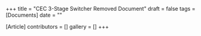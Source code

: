 +++
title = "CEC 3-Stage Switcher Removed Document"
draft = false
tags = [Documents]
date = ""

[Article]
contributors = []
gallery = []
+++